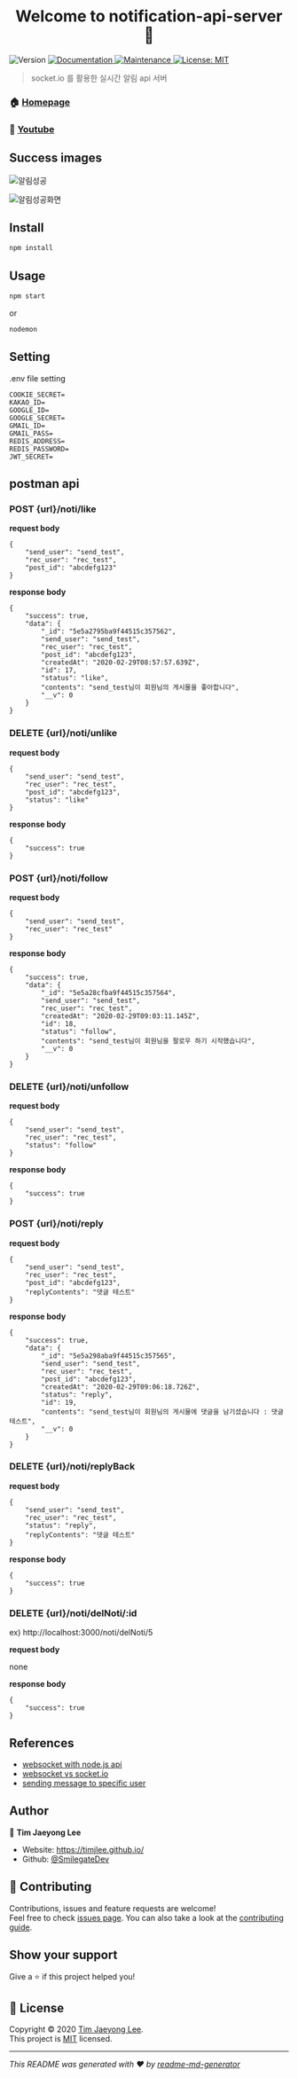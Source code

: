 <h1 align="center">Welcome to notification-api-server 👋</h1>
<p>
  <img alt="Version" src="https://img.shields.io/badge/version-1.1.0-blue.svg?cacheSeconds=2592000" />
  <a href="https://github.com/SmilegateDev/notification-api-server#readme" target="_blank">
    <img alt="Documentation" src="https://img.shields.io/badge/documentation-yes-brightgreen.svg" />
  </a>
  <a href="https://github.com/SmilegateDev/notification-api-server/graphs/commit-activity" target="_blank">
    <img alt="Maintenance" src="https://img.shields.io/badge/Maintained%3F-yes-green.svg" />
  </a>
  <a href="https://github.com/SmilegateDev/notification-api-server/blob/master/LICENSE" target="_blank">
    <img alt="License: MIT" src="https://img.shields.io/github/license/SmilegateDev/notification-api-server" />
  </a>
</p>

> socket.io 를 활용한 실시간 알림 api 서버

### 🏠 [Homepage](https://github.com/SmilegateDev/notification-api-server/blob/master/README.md)
### 🥊 [Youtube](https://www.youtube.com/watch?v=FuLnFV4qyNM&feature=youtu.be)
## Success images

![알림성공](https://github.com/SmilegateDev/notification-api-server/blob/master/images/notice1.png?raw=true)  

![알림성공화면](https://github.com/SmilegateDev/notification-api-server/blob/master/images/notice2.png?raw=true)

## Install

```sh
npm install
```

## Usage

```sh
npm start
```
or  
```sh
nodemon
```
## Setting

.env file setting
```
COOKIE_SECRET=
KAKAO_ID=
GOOGLE_ID=
GOOGLE_SECRET=
GMAIL_ID=
GMAIL_PASS=
REDIS_ADDRESS=
REDIS_PASSWORD=
JWT_SECRET=
```

## postman api
### POST {url}/noti/like
**request body**
```
{
	"send_user": "send_test",
	"rec_user": "rec_test",
	"post_id": "abcdefg123"
}
```
**response body**
```
{
    "success": true,
    "data": {
        "_id": "5e5a2795ba9f44515c357562",
        "send_user": "send_test",
        "rec_user": "rec_test",
        "post_id": "abcdefg123",
        "createdAt": "2020-02-29T08:57:57.639Z",
        "id": 17,
        "status": "like",
        "contents": "send_test님이 회원님의 게시물을 좋아합니다",
        "__v": 0
    }
}
```
### DELETE {url}/noti/unlike
**request body**
```
{
	"send_user": "send_test",
	"rec_user": "rec_test",
	"post_id": "abcdefg123",
	"status": "like"
}
```
**response body**
```
{
    "success": true
}
```

### POST {url}/noti/follow
**request body**
```
{
	"send_user": "send_test",
	"rec_user": "rec_test"
}
```
**response body**
```
{
    "success": true,
    "data": {
        "_id": "5e5a28cfba9f44515c357564",
        "send_user": "send_test",
        "rec_user": "rec_test",
        "createdAt": "2020-02-29T09:03:11.145Z",
        "id": 18,
        "status": "follow",
        "contents": "send_test님이 회원님을 팔로우 하기 시작했습니다",
        "__v": 0
    }
}
```

### DELETE {url}/noti/unfollow
**request body**
```
{
	"send_user": "send_test",
	"rec_user": "rec_test",
	"status": "follow"
}
```
**response body**
```
{
    "success": true
}
```

### POST {url}/noti/reply
**request body**
```
{
	"send_user": "send_test",
	"rec_user": "rec_test",
	"post_id": "abcdefg123",
	"replyContents": "댓글 테스트"
}
```
**response body**
```
{
    "success": true,
    "data": {
        "_id": "5e5a298aba9f44515c357565",
        "send_user": "send_test",
        "rec_user": "rec_test",
        "post_id": "abcdefg123",
        "createdAt": "2020-02-29T09:06:18.726Z",
        "status": "reply",
        "id": 19,
        "contents": "send_test님이 회원님의 게시물에 댓글을 남기셨습니다 : 댓글 테스트",
        "__v": 0
    }
}
```

### DELETE {url}/noti/replyBack
**request body**
```
{
	"send_user": "send_test",
	"rec_user": "rec_test",
	"status": "reply",
	"replyContents": "댓글 테스트"
}
```
**response body**
```
{
    "success": true
}
```


### DELETE {url}/noti/delNoti/:id
ex) http://localhost:3000/noti/delNoti/5  

**request body**  

none  

**response body**
```
{
    "success": true
}
```

## References
* [websocket with node.js api](https://www.dontpanicblog.co.uk/2016/04/17/websocket-push-notifications-with-node-js/)  
* [websocket vs socket.io](https://d2.naver.com/helloworld/1336)  
* [sending message to specific user](https://www.codershood.info/2016/01/24/sending-message-specific-user-socket-io/)

## Author

👤 **Tim Jaeyong Lee**

* Website: https://timjlee.github.io/
* Github: [@SmilegateDev](https://github.com/SmilegateDev)

## 🤝 Contributing

Contributions, issues and feature requests are welcome!<br />Feel free to check [issues page](https://github.com/SmilegateDev/notification-api-server/issues). You can also take a look at the [contributing guide](https://github.com/SmilegateDev/notification-api-server/blob/master/CONTRIBUTING.md).

## Show your support

Give a ⭐️ if this project helped you!

## 📝 License

Copyright © 2020 [Tim Jaeyong Lee](https://github.com/SmilegateDev).<br />
This project is [MIT](https://github.com/SmilegateDev/notification-api-server/blob/master/LICENSE) licensed.

***
_This README was generated with ❤️ by [readme-md-generator](https://github.com/kefranabg/readme-md-generator)_